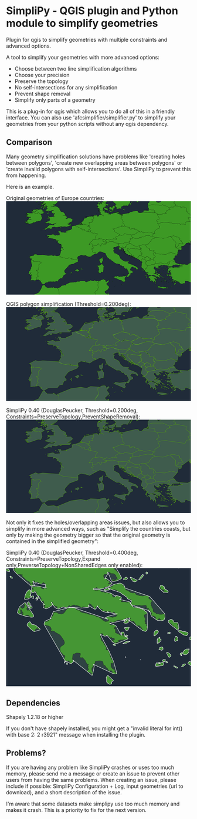 SimpliPy - QGIS plugin and Python module to simplify geometries
=============

Plugin for qgis to simplify geometries with multiple constraints and advanced options.

A tool to simplify your geometries with more advanced options:

- Choose between two line simplification algorithms
- Choose your precision
- Preserve the topology
- No self-intersections for any simplification
- Prevent shape removal
- Simplify only parts of a geometry

This is a plug-in for qgis which allows you to do all of this in a friendly interface.
You can also use 'afcsimplifier/simplifier.py' to simplify your geometries from your python scripts without any qgis dependency.


Comparison
----------

Many geometry simplification solutions have problems like 'creating holes between polygons', 'create new overlapping areas between polygons' or 'create invalid polygons with self-intersections'. Use SimpliPy to prevent this from happening.

Here is an example.

Original geometries of Europe countries:
![Alt text](/images/original.png?raw=true "Optional Title")

QGIS polygon simplification (Threshold=0.200deg):
![Alt text](/images/qgis.png?raw=true "Optional Title")

SimpliPy 0.40 (DouglasPeucker, Threshold=0.200deg, Constraints=PreserveTopology,PreventShapeRemoval):
![Alt text](/images/simplipy.png?raw=true "Optional Title")

Not only it fixes the holes/overlapping areas issues, but also allows you to simplify in more advanced ways, such as "Simplify the countries coasts, but only by making the geometry bigger so that the original geometry is contained in the simplified geometry":

SimpliPy 0.40 (DouglasPeucker, Threshold=0.400deg, Constraints=PreserveTopology,Expand only,PreverseTopology+NonSharedEdges only enabled):
![Alt text](/images/simplipy_expand.png?raw=true "Optional Title")



Dependencies
------------
Shapely 1.2.18 or higher


If you don't have shapely installed, you might get a "invalid literal for int() with base 2: 2 r3921" message when installing the plugin.


Problems?
---------
If you are having any problem like SimpliPy crashes or uses too much memory, please send me a message or create an issue to prevent other users from having the same problems. When creating an issue, please include if possible: SimpliPy Configuration + Log, input geometries (url to download), and a short description of the issue.

I'm aware that some datasets make simplipy use too much memory and makes it crash. This is a priority to fix for the next version.
